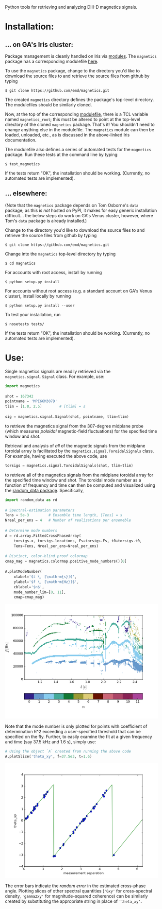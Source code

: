 Python tools for retrieving and analyzing DIII-D magnetics signals.


Installation:
=============


... on GA's Iris cluster:
-------------------------
Package management is cleanly handled on Iris via
[modules](https://diii-d.gat.com/diii-d/Iris#Environment_modules).
The `magnetics` package has a corresponding modulefile
[here](https://github.com/emd/modulefiles).

To use the `magnetics` package, change to the directory
you'd like to download the source files to and
retrieve the source files from github by typing

    $ git clone https://github.com/emd/magnetics.git

The created `magnetics` directory defines the
package's top-level directory.
The modulefiles should be similarly cloned.

Now, at the top of the corresponding
[modulefile](https://github.com/emd/modulefiles/blob/master/magnetics),
there is a TCL variable named `magnetics_root`;
this must be altered to point at the
top-level directory of the cloned `magnetics` package.
That's it! You shouldn't need to change anything else in
the modulefile. The `magnetics` module can
then be loaded, unloaded, etc., as is discussed in the
above-linked Iris documentation.

The modulefile also defines a series of automated tests
for the `magnetics` package. Run these tests at the command line
by typing

    $ test_magnetics

If the tests return "OK", the installation should be working.
(Currently, no automated tests are implemented).


... elsewhere:
--------------
(Note that the `magnetics` package depends on Tom Osborne's `data` package;
as this is *not* hosted on PyPI, it makes for easy generic installation
difficult... the below steps do work on GA's Venus cluster, however,
where Tom's `data` package is already installed.)

Change to the directory you'd like to download the source files to
and retrieve the source files from github by typing

    $ git clone https://github.com/emd/magnetics.git

Change into the `magnetics` top-level directory by typing

    $ cd magnetics

For accounts with root access, install by running

    $ python setup.py install

For accounts without root access (e.g. a standard account on GA's Venus
cluster), install locally by running

    $ python setup.py install --user

To test your installation, run

    $ nosetests tests/

If the tests return "OK", the installation should be working.
(Currently, no automated tests are implemented).


Use:
====
Single magnetics signals are readily retrieved via
the `magnetics.signal.Signal` class. For example, use:

```python
import magnetics

shot = 167342
pointname = 'MPI66M307D'
tlim = [1.0, 2.5]        # [tlim] = s

sig = magnetics.signal.Signal(shot, pointname, tlim=tlim)

```

to retrieve the magnetics signal from the 307-degree midplane probe
(which measures *poloidal* magnetic-field fluctuations)
for the specified time window and shot.

Retrieval and analysis of *all* of the magnetic signals
from the midplane toroidal array is facilitated by
the `magnetics.signal.ToroidalSignals` class.
For example, having executed the above code, use

```python
torsigs = magnetics.signal.ToroidalSignals(shot, tlim=tlim)

```

to retrieve all of the magnetics signals from the midplane toroidal array
for the specified time window and shot. The toroidal mode number
as a function of frequency and time can then be computed and
visualized using the
[random_data package](https://github.com/emd/random_data).
Specifically,

```python
import random_data as rd

# Spectral-estimation parameters
Tens = 5e-3         # Ensemble time length, [Tens] = s
Nreal_per_ens = 4   # Number of realizations per ensemeble

# Determine mode numbers
A = rd.array.FittedCrossPhaseArray(
    torsigs.x, torsigs.locations, Fs=torsigs.Fs, t0=torsigs.t0,
    Tens=Tens, Nreal_per_ens=Nreal_per_ens)

# Distinct, color-blind proof colormap
cmap_mag = magnetics.colormap.positive_mode_numbers()[0]

A.plotModeNumber(
    xlabel='$t \, [\mathrm{s}]$',
    ylabel='$f \, [\mathrm{Hz}]$',
    cblabel='$n$',
    mode_number_lim=[0, 11],
    cmap=cmap_mag)

```

![mode_number_spectrum](https://raw.githubusercontent.com/emd/magnetics/master/figs/mode_number_spectrum.png)

Note that the mode number is only plotted for points
with coefficient of determination R^2 exceeding a user-specified threshold
that can be specified on the fly.
Further, to easily examine the fit at a given frequency and time
(say 37.5 kHz and 1.6 s), simply use:
```python
# Using the object `A` created from running the above code
A.plotSlice('theta_xy', f=37.5e3, t=1.6)

```

![mode_number_fit](https://raw.githubusercontent.com/emd/magnetics/master/figs/mode_number_fit.png)

The error bars indicate the *random error* in the estimated cross-phase angle.
Plotting slices of other spectral quantities
(`'Gxy'` for cross-spectral density,
`'gamma2xy'` for magnitude-squared coherence)
can be similarly created by substituting the appropriate string
in place of `'theta_xy'`.
